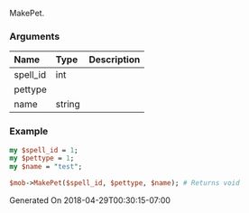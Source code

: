 MakePet.
### Arguments
**Name**|**Type**|**Description**
:---|:---|:---
spell_id|int|
pettype||
name|string|

### Example

```perl
my $spell_id = 1;
my $pettype = 1;
my $name = "test";

$mob->MakePet($spell_id, $pettype, $name); # Returns void
```


Generated On 2018-04-29T00:30:15-07:00